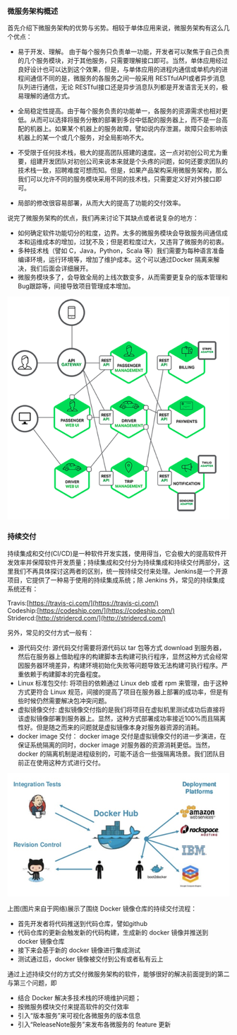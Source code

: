 ### 微服务架构概述

首先介绍下微服务架构的优势与劣势。相较于单体应用来说，微服务架构有这么几个优点：

* 易于开发、理解。 由于每个服务只负责单一功能，开发者可以聚焦于自己负责的几个服务模块，对于其他服务，只需要理解接口即可。当然，单体应用经过良好设计也可以达到这个效果，但是，与单体应用的进程内通信或单机内的进程间通信不同的是，微服务的各服务之间一般采用 RESTfulAPI或者异步消息队列进行通信，无论 RESTful接口还是异步消息队列都是开发语言无关的，极易理解的通信方式。

* 全局稳定性提高。由于每个服务负责的功能单一，各服务的资源需求也相对更低。从而可以选择将服务分散的部署到多台中低配的服务器上，而不是一台高配的机器上。如果某个机器上的服务故障，譬如说内存泄漏，故障只会影响该机器上的某一个或几个服务，对全局影响不大。

* 不受限于任何技术栈，极大的提高团队搭建的速度。这一点对初创公司尤为重要，组建开发团队对初创公司来说本来就是个头疼的问题，如何还要求团队的技术栈一致，招聘难度可想而知。但是，如果产品架构采用微服务架构，那么我们可以允许不同的服务模块采用不同的技术栈，只需要定义好对外接口即可。

* 局部的修改很容易部署，从而大大的提高了功能的交付效率。

说完了微服务架构的优点，我们再来讨论下其缺点或者说复杂的地方：

* 如何确定软件功能切分的粒度，边界。太多的微服务模块会导致服务间通信成本和运维成本的增加，过犹不及；但是若粒度过大，又违背了微服务的初衷。
* 多种技术栈（譬如 C，Java，Python，Scala 等）我们需要为每种语言准备编译环境，运行环境等，增加了维护成本。这个可以通过Docker 隔离来解决，我们后面会详细展开。
* 微服务模块多了，会导致全局的上线次数变多，从而需要更复杂的版本管理和 Bug跟踪等，间接导致项目管理成本增加。

![](/assets/1.png)

### 持续交付

持续集成和交付\(CI/CD\)是一种软件开发实践，使用得当，它会极大的提高软件开发效率并保障软件开发质量；持续集成和交付分为持续集成和持续交付两部分，这里我们不再具体探讨这两者的区别，统一按持续交付来处理。Jenkins是一个开源项目，它提供了一种易于使用的持续集成系统；除 Jenkins 外，常见的持续集成系统还有：

Travis:[https://travis-ci.com/](https://travis-ci.com/)  
Codeship:[https://codeship.com/](https://codeship.com/)  
Stridercd:[http://stridercd.com/](http://stridercd.com/)

另外，常见的交付方式一般有：

* 源代码交付: 源代码交付需要将源代码以 tar 包等方式 download 到服务器，然后在服务器上借助程序的构建脚本去构建可执行程序，显然这种方式会经常因服务器环境差异，构建环境初始化失败等问题导致无法构建可执行程序。严重依赖于构建脚本的完备程度。
* Linux 标准包交付: 将项目的依赖通过 Linux deb 或者 rpm 来管理，由于这种方式更符合 Linux 规范，间接的提高了项目在服务器上部署的成功率，但是有些时候仍然需要解决包冲突问题。
* 虚拟镜像交付: 虚拟镜像交付指的是我们将项目在虚拟机里测试成功后直接将该虚拟镜像部署到服务器上。显然，这种方式部署成功率接近100%而且隔离性好。但是随之而来的问题就是虚拟镜像本身对服务器资源的消耗。
* docker image 交付： docker image 交付是虚拟镜像交付的进一步演进，在保证系统隔离的同时，docker image 对服务器的资源消耗更低。当然，docker 的隔离机制是进程级别的，可能不适合一些强隔离场景。我们团队目前正在使用这种方式进行交付。

![](/assets/2.png)

上图\(图片来自于网络\)展示了围绕 Docker 镜像仓库的持续交付流程：

* 首先开发者将代码推送到代码仓库，譬如github
* 代码仓库的更新会触发新的代码构建，生成新的 docker 镜像并推送到 docker 镜像仓库
* 接下来会基于新的 docker 镜像进行集成测试
* 测试通过后，docker 镜像被交付到公有或者私有云上

通过上述持续交付的方式交付微服务架构的软件，能够很好的解决前面提到的第二与第三个问题，即

* 结合 Docker 解决多技术栈的环境维护问题；
* 按微服务模块交付来提高软件的交付效率
* 引入“版本服务”来可视化各微服务的版本信息
* 引入“ReleaseNote服务”来发布各微服务的 feature 更新



